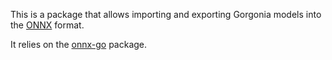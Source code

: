 This is a package that allows importing and exporting Gorgonia models into the [ONNX](https://onnx.ai) format.

It relies on the [onnx-go](https://github,com/owulveryck/onnx-go) package.
